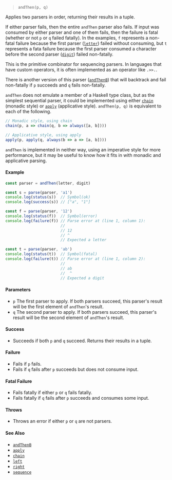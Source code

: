 <!--
 Copyright (c) 2020 Thomas J. Otterson
 
 This software is released under the MIT License.
 https://opensource.org/licenses/MIT
-->

> `andThen(p, q)`

Applies two parsers in order, returning their results in a tuple. 

If either parser fails, then the entire `andThen` parser also fails. If input was consumed by either parser and one of them fails, then the failure is fatal (whether or not `p` or `q` failed fatally). In the examples, `f` represents a non-fatal failure because the first parser ([`letter`](letter.md)) failed without consuming, but `t` represents a fata failure because the first parser consumed a character before the second parser ([`digit`](digit.md)) failed non-fatally.

This is the primitive combinator for sequencing parsers. In languages that have custom operators, it is often implemented as an operator like `.>>.`.

There is another version of this parser ([`andThenB`](andthenb.md)) that will backtrack and fail non-fatally if `p` succeeds and `q` fails non-fatally.

`andThen` does not emulate a member of a Haskell type class, but as the simplest sequential parser, it could be implemented using either [`chain`](chain.md) (monadic style) or [`apply`](apply.md) (applicative style). `andThen(p, q)` is equivalent to each of the following.

```javascript
// Monadic style, using chain
chain(p, a => chain(q, b => always([a, b])))

// Applicative style, using apply
apply(p, apply(q, always(b => a => [a, b])))
```

`andThen` is implemented in neither way, using an imperative style for more performance, but it may be useful to know how it fits in with monadic and applicative parsing.

#### Example

```javascript
const parser = andThen(letter, digit)

const s = parse(parser, 'a1')
console.log(status(s))  // Symbol(ok)
console.log(success(s)) // ["a", "1"]

const f = parse(parser, '12')
console.log(status(f))  // Symbol(error)
console.log(failure(f)) // Parse error at (line 1, column 1):
                        //
                        // 12
                        // ^
                        // Expected a letter

const t = parse(parser, 'ab')
console.log(status(t))  // Symbol(fatal)
console.log(failure(t)) // Parse error at (line 1, column 2):
                        //
                        // ab
                        //  ^
                        // Expected a digit
```

#### Parameters

* `p` The first parser to apply. If both parsers succeed, this parser's result will be the first element of `andThen`'s result.
* `q` The second parser to apply. If both parsers succeed, this parser's result will be the second element of `andThen`'s result.

#### Success

* Succeeds if both `p` and `q` succeed. Returns their results in a tuple.

#### Failure

* Fails if `p` fails.
* Fails if `q` fails after `p` succeeds but does not consume input.

#### Fatal Failure

* Fails fatally if either `p` or `q` fails fatally.
* Fails fatally if `q` fails after `p` succeeds and consumes some input.

#### Throws

* Throws an error if either `p` or `q` are not parsers.

#### See Also

* [`andThenB`](andthenb.md)
* [`apply`](apply.md)
* [`chain`](chain.md)
* [`left`](left.md)
* [`right`](right.md)
* [`sequence`](sequence.md)